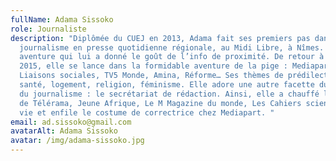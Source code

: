 ```yaml
---
fullName: Adama Sissoko
role: Journaliste
description: "Diplômée du CUEJ en 2013, Adama fait ses premiers pas dans le
  journalisme en presse quotidienne régionale, au Midi Libre, à Nîmes. Une folle
  aventure qui lui a donné le goût de l’info de proximité. De retour à Paris en
  2015, elle se lance dans la formidable aventure de la pige : Mediapart, L’Obs,
  Liaisons sociales, TV5 Monde, Amina, Réforme… Ses thèmes de prédilection :
  santé, logement, religion, féminisme. Elle adore une autre facette du métier
  du journalisme : le secrétariat de rédaction. Ainsi, elle a chauffé les sièges
  de Télérama, Jeune Afrique, Le M Magazine du monde, Les Cahiers sciences et
  vie et enfile le costume de correctrice chez Mediapart. "
email: ad.sissoko@gmail.com
avatarAlt: Adama Sissoko
avatar: /img/adama-sissoko.jpg
---
```

